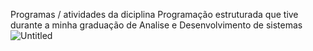 Programas / atividades da diciplina Programação estruturada que tive durante a minha graduação de Analise e Desenvolvimento de sistemas
![Untitled](/Untitled.png)
